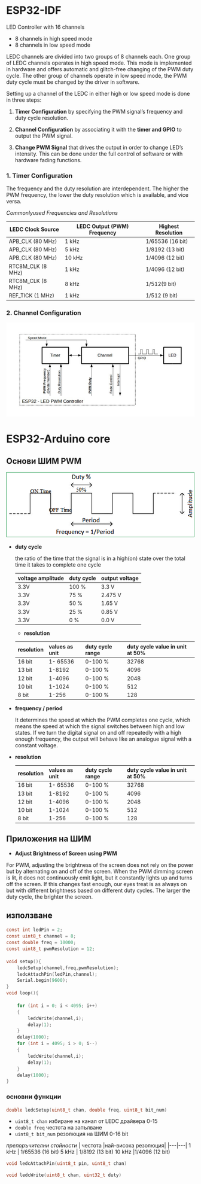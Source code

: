# ESP32-IDF
LED Controller with 16 channels

- 8 channels in high speed mode
- 8 channels in low speed mode

LEDC channels are divided into two groups of 8 channels each. One group of LEDC channels operates in high speed mode. This mode is implemented in hardware and offers automatic and glitch-free changing of the PWM duty cycle. The other group of channels operate in low speed mode, the PWM duty cycle must be changed by the driver in software.


Setting up a channel of the LEDC in either high or low speed mode is done in three steps:

1. **Timer Configuration** by specifying the PWM signal’s frequency and duty cycle resolution.

2. **Channel Configuration** by associating it with the **timer and GPIO** to output the PWM signal.

3. **Change PWM Signal** that drives the output in order to change LED’s intensity. This can be done under the full control of software or with hardware fading functions.

###  **1. Timer Configuration**

The frequency and the duty resolution are interdependent. The higher the PWM frequency, the lower the duty resolution which is available, and vice versa.

 *Commonly­used Frequencies and Resolutions*

|LEDC Clock Source| LEDC Output (PWM) Frequency |Highest Resolution|
|---|---|---|
|APB_CLK (80 MHz)| 1 kHz  | 1/65536 (16 bit)
APB_CLK (80 MHz)| 5 kHz | 1/8192 (13 bit)
APB_CLK (80 MHz)| 10 kHz |1/4096  (12 bit)
RTC8M_CLK (8 MHz) |1 kHz | 1/4096 (12 bit)
RTC8M_CLK (8 MHz)| 8 kHz | 1/512(9 bit)
|REF_TICK (1 MHz) |1 kHz |1/512 (9 bit)|




### **2. Channel Configuration**

![ledc-api](ledc-api-settings.jpg)

# ESP32-Arduino core

## Основи ШИМ PWM
![pwm](PWM-Signal.gif)

- **duty cycle** 
  
  the ratio of the time that the signal is in a high(on) state over the total time it takes to complete one cycle

    |voltage amplitude|duty cycle|output voltage |
    |----|---|----|
    3.3V |100 %| 3.3 V|
    3.3V |75 %| 2.475 V|
    3.3V |50 %| 1.65 V|
    3.3V |25 %| 0.85 V|
    3.3V |0 %| 0.0 V|

   - **resolution**
   
    |resolution|values as unit|duty cycle range| duty cycle value in unit at 50% |
    |--|--|--|--|
    16 bit|1- 65536| 0-100 %|32768
    13 bit |1-8192| 0-100 %| 4096
    12 bit|1-4096| 0-100 %|2048
    |10 bit|1-1024| 0-100 %|512
    |8 bit| 1-256| 0-100 %|128
  
- **frequency / period**
  
    It determines the speed at which the PWM completes one cycle, which means the speed at which the signal switches between high and low states. If we turn the digital signal on and off repeatedly with a high enough frequency, the output will behave like an analogue signal with a constant voltage.

- **resolution**
   
    |resolution|values as unit|duty cycle range| duty cycle value in unit at 50% |
    |--|--|--|--|
    16 bit|1- 65536| 0-100 %|32768
    13 bit |1-8192| 0-100 %| 4096
    12 bit|1-4096| 0-100 %|2048
    |10 bit|1-1024| 0-100 %|512
    |8 bit| 1-256| 0-100 %|128

## Приложения на ШИМ
- **Adjust Brightness of Screen using PWM**

For PWM, adjusting the brightness of the screen does not rely on the power but by alternating on and off of the screen. When the PWM dimming screen is lit, it does not continuously emit light, but it constantly lights up and turns off the screen. If this changes fast enough, our eyes treat is as always on but with different brightness based on different duty cycles. The larger the duty cycle, the brighter the screen.

## използване

``` c
const int ledPin = 2;
const uint8_t channel = 8;
const double freq = 10000; 
const uint8_t pwmResolution = 12;

void setup(){
    ledcSetup(channel,freq,pwmResolution);
    ledcAttachPin(ledPin,channel);
    Serial.begin(9600);
}
void loop(){

    for (int i = 0; i < 4095; i++)
    {
        ledcWrite(channel,i);
        delay(1);
    }
    delay(1000);
    for (int i = 4095; i > 0; i--)
    {
        ledcWrite(channel,i);
        delay(1);
    }
    delay(1000);
}
```
### основни функции
``` c
double ledcSetup(uint8_t chan, double freq, uint8_t bit_num)
```
  - `uint8_t chan`  избиране на канал от LEDC драйвера 0-15
  - `double freq` честота на запълване
  - `uint8_t bit_num` резолюция на ШИМ 0-16 bit

*препоръчителни стойности*
| честота |най-висока резолюция|
|---|---|
 1 kHz  | 1/65536 (16 bit)
 5 kHz | 1/8192 (13 bit)
 10 kHz |1/4096  (12 bit)

``` c
void ledcAttachPin(uint8_t pin, uint8_t chan)
```
```c
void ledcWrite(uint8_t chan, uint32_t duty)
```